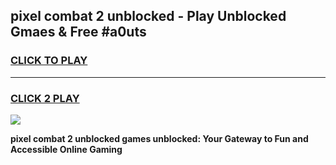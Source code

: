 
## pixel combat 2 unblocked - Play Unblocked Gmaes & Free #a0uts
<h3>
<a href="https://news.freeplayer.one?title=pixel_combat_2_unblocked&ref=03M">CLICK TO PLAY</a></h3>
<hr>

<h3>
<a href="https://news.freeplayer.one?title=pixel_combat_2_unblocked&ref=03M">CLICK 2 PLAY</a>
  
</h3>

<a href="https://news.freeplayer.one?title=pixel_combat_2_unblocked&ref=03M"><img src="https://clearcache.store/games.png"></a>


**pixel combat 2 unblocked games unblocked: Your Gateway to Fun and Accessible Online Gaming**
